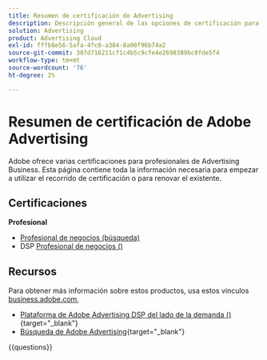 ```yaml
---
title: Resumen de certificación de Advertising
description: Descripción general de las opciones de certificación para el Adobe Advertising
solution: Advertising
product: Advertising Cloud
exl-id: fffb8e56-5afa-4fc0-a384-8a00f96b74a2
source-git-commit: 307d716211cf1c4b5c9cfe4e2698389bc8fde5f4
workflow-type: tm+mt
source-wordcount: '76'
ht-degree: 2%

---
```


# Resumen de certificación de Adobe Advertising

Adobe ofrece varias certificaciones para profesionales de Advertising Business.  Esta página contiene toda la información necesaria para empezar a utilizar el recorrido de certificación o para renovar el existente.

## Certificaciones

**Profesional**

* [Profesional de negocios (búsqueda)](https://certification.adobe.com/certification/advertising-search-business-practitioner-professional) <!--AD0-E501-->
* DSP [Profesional de negocios ()](https://certification.adobe.com/certification/advertising-dsp-business-practitioner-professional) <!--AD0-E502-->

## Recursos

Para obtener más información sobre estos productos, usa estos vínculos [business.adobe.com](https://business.adobe.com/),

* [Plataforma de Adobe Advertising DSP del lado de la demanda ()](https://business.adobe.com/products/advertising/demand-side-platform.html){target="_blank"}
* [Búsqueda de Adobe Advertising](https://business.adobe.com/products/advertising/search-marketing-management.html){target="_blank"}

{{questions}}

